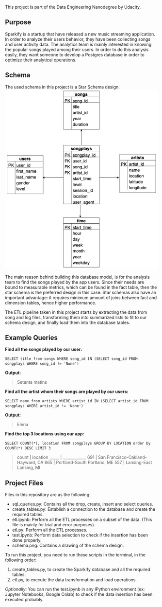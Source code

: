 This project is part of the Data Engineering Nanodegree by Udacity.


## Purpose

Sparkify is a startup that have released a new music streaming application. In order to analyze their users behavior, they have been collecting songs and user activity data. The analytics team is mainly interested in knowing the popular songs played  among their users. In order to do this analysis easily, they want someone to develop a Postgres database in order to optimize their analytical operations. 

## Schema 
The used schema in this project is a Star Schema design.
![](schema.png "Star schema for the Sparkify Database")


The main reason behind building this database model, is for the analysis team to find the songs played by the app users. Since their needs are bound to measurable metrics, which can be found in the fact table, then the star schema is the preferred design in this case. Star schemas also have an important advantage: it requires minimum amount of joins between fact and dimension tables, hence higher performance.

The ETL pipeline taken in this project starts by extracting the data from song and log files, transforming them into summarized lists to fit to our schema design, and finally load them into the database tables.

## Example Queries

**Find all the songs played by our user:**
~~~
SELECT title from songs WHERE song_id IN (SELECT song_id FROM songplays WHERE song_id != 'None') 
~~~

**Output:**
> Setanta matins

**Find all the artist whom their songs are played by our users:**
~~~
SELECT name from artists WHERE artist_id IN (SELECT artist_id FROM songplays WHERE artist_id != 'None')
~~~

**Output:**
> Elena
    
**Find the top 3 locations using our app:**
~~~
SELECT COUNT(*), location FROM songplays GROUP BY LOCATION order by COUNT(*) DESC LIMIT 3
~~~
> count | location
_____ | ____________
691 | San Francisco-Oakland-Hayward, CA
665	| Portland-South Portland, ME
557	| Lansing-East Lansing, MI


## Project Files

Files in this repository are as the following:
* sql_queries.py: Contains all the drop, create, insert and select queries.
* create_tables.py: Establish a connection to the database and create the required tables.
* etl.ipynb: Perform all the ETL processes on a subset of the data. (This file is mainly for trial and error purposes).
* etl.py: Perform all the ETL processes.
* test.ipynb: Perform data selection to check if the insertion has been done properly.
* schema.png: Contains a drawing of the schema design.
    
    
To run this project, you need to run these scripts in the terminal, in the following order:
1. create_tables.py, to create the Sparkify database and all the required tables.
2. etl.py, to execute the data transformation and load operations.

*Optionally*: You can run the test.ipynb in any IPython environment (ex: Jupyter Notebooks, Google Colab) to check if the data insertion has been executed probably.
